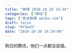 ```yaml
---
title: "微博 2010.10.20 14:34"
categories: ["嘀咕"]
tags: ["来自微博 weibo.com"]
draft: false
slug: "0Y3we5"
date: "2010-10-20 14:34:00"
---
```


<p>狗日的腾讯，他们一点都没说错。 ​​​​</p>
